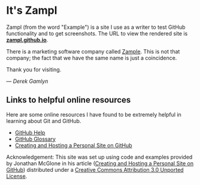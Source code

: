 # It's Zampl

Zampl (from the word "Example") is a site I use as a writer to test GitHub functionality and to get screenshots. The URL to view the rendered site is **[zampl.github.io](http://zampl.github.io)**.

There is a marketing software company called [Zample](https://www.linkedin.com/company/zampl/). This is not that company; the fact that we have the same name is just a coincidence.

Thank you for visiting.

— _Derek Gamlyn_

## Links to helpful online resources

Here are some online resources I have found to be extremely helpful in learning about Git and GitHub.

- [GitHub Help](https://help.github.com/)
- [GitHub Glossary](https://help.github.com/articles/github-glossary/)
- [Creating and Hosting a Personal Site on GitHub](http://jmcglone.com/guides/github-pages/)

Acknowledgement: This site was set up using code and examples provided by Jonathan McGlone in his article ([Creating and Hosting a Personal Site on GitHub](http://jmcglone.com/guides/github-pages/)) distributed under a [Creative Commons Attribution 3.0 Unported License](http://creativecommons.org/licenses/by/3.0/deed.en_US).
